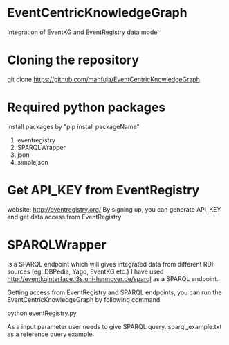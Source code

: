 # EventCentricKnowledgeGraph
Integration of EventKG and EventRegistry data model

# Cloning the repository
git clone https://github.com/mahfuja/EventCentricKnowledgeGraph

# Required python packages 
install packages by "pip install packageName"
1. eventregistry
2. SPARQLWrapper
3. json
4. simplejson

# Get API_KEY from EventRegistry
website: http://eventregistry.org/
By signing up, you can generate API_KEY and get data access from EventRegistry

# SPARQLWrapper
Is a SPARQL endpoint which will gives integrated data from different RDF sources (eg: DBPedia, Yago, EventKG etc.)
I have used http://eventkginterface.l3s.uni-hannover.de/sparql as a SPARQL endpoint.

Getting access from EventRegistry and SPARQL endpoints,
you can run the EventCentricKnowledgeGraph by following command

python eventRegistry.py

As a input parameter user needs to give SPARQL query.
sparql_example.txt as a reference query example.

